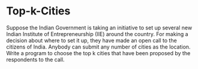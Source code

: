 # Top-k-Cities
Suppose the Indian Government is taking an initiative to set up several new Indian Institute of Entrepreneurship (IIE) around the country. For making a decision about where to set it up, they have made an open call to the citizens of India. Anybody can submit any number of cities as the location. Write a program to choose the top k cities that have been proposed by the respondents to the call.
